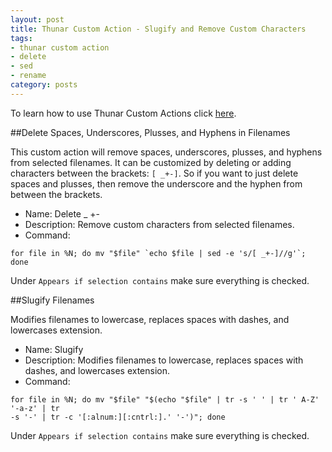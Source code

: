 ```yaml
---
layout: post
title: Thunar Custom Action - Slugify and Remove Custom Characters
tags:
- thunar custom action
- delete
- sed
- rename
category: posts
---
```

To learn how to use Thunar Custom Actions click [here](https://birchwell.github.io/posts/thunar-custom-action-tutorial-convert-video-to-avi/).

##Delete Spaces, Underscores, Plusses, and Hyphens in Filenames

This custom action will remove spaces, underscores, plusses, and hyphens from selected filenames. It can be customized by deleting or adding characters between the brackets: `[ _+-]`. So if you want to just delete spaces and plusses, then remove the underscore and the hyphen from between the brackets.

* Name: Delete _ +-
* Description: Remove custom characters from selected filenames.
* Command:

~~~~~~~
for file in %N; do mv "$file" `echo $file | sed -e 's/[ _+-]//g'`; done
~~~~~~~

Under `Appears if selection contains` make sure everything is checked.

##Slugify Filenames

Modifies filenames to lowercase, replaces spaces with dashes, and lowercases extension.

* Name: Slugify
* Description: Modifies filenames to lowercase, replaces spaces with dashes, and lowercases extension.
* Command: 

~~~~~~~~~~~~
for file in %N; do mv "$file" "$(echo "$file" | tr -s ' ' | tr ' A-Z' '-a-z' | tr
-s '-' | tr -c '[:alnum:][:cntrl:].' '-')"; done
~~~~~~~~~~~~

Under `Appears if selection contains` make sure everything is checked.
